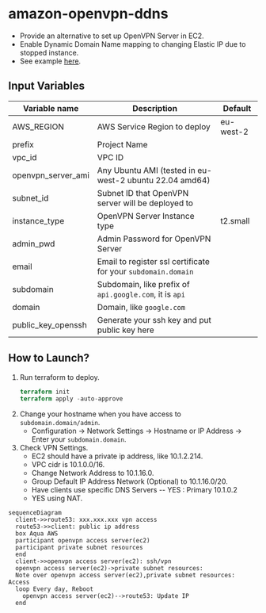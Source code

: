 # amazon-openvpn-ddns
- Provide an alternative to set up OpenVPN Server in EC2.
- Enable Dynamic Domain Name mapping to changing Elastic IP due to stopped instance. 
- See example [here](/example/).

## Input Variables
|Variable name|Description|Default|
|---|---|---|
|AWS_REGION|AWS Service Region to deploy|eu-west-2|
|prefix|Project Name|
|vpc_id|VPC ID|
|openvpn_server_ami|Any Ubuntu AMI (tested in eu-west-2 ubuntu 22.04 amd64)|
|subnet_id|Subnet ID that OpenVPN server will be deployed to|
|instance_type|OpenVPN Server Instance type|t2.small|
|admin_pwd|Admin Password for OpenVPN Server|
|email|Email to register ssl certificate for your `subdomain.domain`|
|subdomain|Subdomain, like prefix of `api.google.com`, it is `api`|
|domain|Domain, like `google.com`|
|public_key_openssh|Generate your ssh key and put public key here|

## How to Launch? 
1. Run terraform to deploy.
    ```terraform
    terraform init
    terraform apply -auto-approve
    ```
2. Change your hostname when you have access to `subdomain.domain/admin`.
    - Configuration -> Network Settings -> Hostname or IP Address -> Enter your `subdomain.domain`.
3. Check VPN Settings.
    - EC2 should have a private ip address, like 10.1.2.214.
    - VPC cidr is 10.1.0.0/16.
    - Change Network Address to 10.1.16.0.
    - Group Default IP Address Network (Optional) to 10.1.16.0/20.
    - Have clients use specific DNS Servers -- YES : Primary 10.1.0.2
    - YES using NAT.

```mermaid
sequenceDiagram
  client->>route53: xxx.xxx.xxx vpn access
  route53->>client: public ip address
  box Aqua AWS
  participant openvpn access server(ec2)
  participant private subnet resources
  end
  client->>openvpn access server(ec2): ssh/vpn
  openvpn access server(ec2)->private subnet resources: 
  Note over openvpn access server(ec2),private subnet resources: Access
  loop Every day, Reboot
    openvpn access server(ec2)-->route53: Update IP
  end
```
